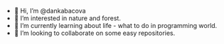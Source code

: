 - 👋 Hi, I’m @dankabacova
- 👀 I’m interested in nature and forest.
- 🌱 I’m currently learning about life - what to do in programming world.
- 💞️ I’m looking to collaborate on some easy repositories.

